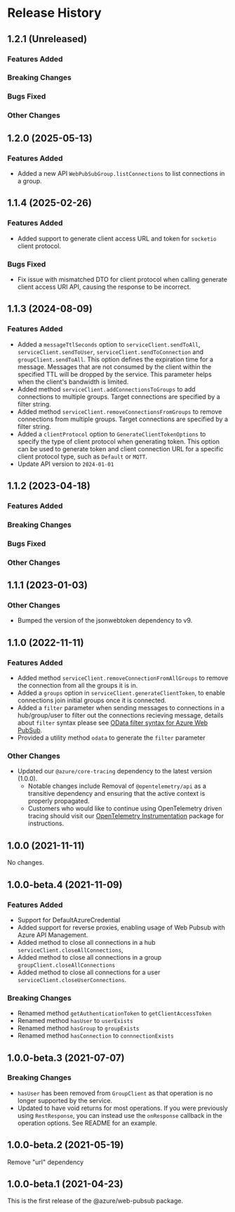 # Release History

## 1.2.1 (Unreleased)

### Features Added

### Breaking Changes

### Bugs Fixed

### Other Changes

## 1.2.0 (2025-05-13)

### Features Added
- Added a new API `WebPubSubGroup.listConnections` to list connections in a group.

## 1.1.4 (2025-02-26)

### Features Added
- Added support to generate client access URL and token for `socketio` client protocol.

### Bugs Fixed
- Fix issue with mismatched DTO for client protocol when calling generate client access URI API, causing the response to be incorrect.

## 1.1.3 (2024-08-09)

### Features Added
- Added a `messageTtlSeconds` option to `serviceClient.sendToAll`, `serviceClient.sendToUser`, `serviceClient.sendToConnection` and `groupClient.sendToAll`. This option defines the expiration time for a message. Messages that are not consumed by the client within the specified TTL will be dropped by the service. This parameter helps when the client's bandwidth is limited.
- Added method `serviceClient.addConnectionsToGroups` to add connections to multiple groups. Target connections are specified by a filter string.
- Added method `serviceClient.removeConnectionsFromGroups` to remove connections from multiple groups. Target connections are specified by a filter string.
- Added a `clientProtocol` option to `GenerateClientTokenOptions` to specify the type of client protocol when generating token. This option can be used to generate token and client connection URL for a specific client protocol type, such as `Default` or `MQTT`.
- Update API version to `2024-01-01`

## 1.1.2 (2023-04-18)

### Features Added

### Breaking Changes

### Bugs Fixed

### Other Changes

## 1.1.1 (2023-01-03)

### Other Changes

- Bumped the version of the jsonwebtoken dependency to v9.

## 1.1.0 (2022-11-11)

### Features Added
- Added method `serviceClient.removeConnectionFromAllGroups` to remove the connection from all the groups it is in.
- Added a `groups` option in `serviceClient.generateClientToken`, to enable connections join initial groups once it is connected.
- Added a `filter` parameter when sending messages to connections in a hub/group/user to filter out the connections recieving message, details about `filter` syntax please see [OData filter syntax for Azure Web PubSub](https://aka.ms/awps/filter-syntax).
- Provided a utility method `odata` to generate the `filter` parameter

### Other Changes

- Updated our `@azure/core-tracing` dependency to the latest version (1.0.0).
  - Notable changes include Removal of `@opentelemetry/api` as a transitive dependency and ensuring that the active context is properly propagated.
  - Customers who would like to continue using OpenTelemetry driven tracing should visit our [OpenTelemetry Instrumentation](https://www.npmjs.com/package/@azure/opentelemetry-instrumentation-azure-sdk) package for instructions.

## 1.0.0 (2021-11-11)

No changes.

## 1.0.0-beta.4 (2021-11-09)

### Features Added

- Support for DefaultAzureCredential
- Added support for reverse proxies, enabling usage of Web Pubsub with Azure API Management.
- Added method to close all connections in a hub `serviceClient.closeAllConnections`,
- Added method to close all connections in a group `groupClient.closeAllConnections`
- Added method to close all connections for a user `serviceClient.closeUserConnections`.

### Breaking Changes

- Renamed method `getAuthenticationToken` to `getClientAccessToken`
- Renamed method `hasUser` to `userExists`
- Renamed method `hasGroup` to `groupExists`
- Renamed method `hasConnection` to `connnectionExists`

## 1.0.0-beta.3 (2021-07-07)

### Breaking Changes

- `hasUser` has been removed from `GroupClient` as that operation is no longer supported by the service.
- Updated to have void returns for most operations. If you were previously using `RestResponse`, you can instead use the `onResponse` callback in the operation options. See README for an example.

## 1.0.0-beta.2 (2021-05-19)

Remove "url" dependency

## 1.0.0-beta.1 (2021-04-23)

This is the first release of the @azure/web-pubsub package.
